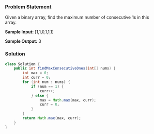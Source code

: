 

### Problem Statement

Given a binary array, find the maximum number of consecutive 1s in this array.

**Sample Input:** [1,1,0,1,1,1]

**Sample Output:** 3

### Solution

```java
class Solution {
    public int findMaxConsecutiveOnes(int[] nums) {
        int max = 0;
        int curr = 0;
        for (int num : nums) {
            if (num == 1) {
                curr++;
            } else {
                max = Math.max(max, curr);
                curr = 0;
            }
        }
        return Math.max(max, curr);
    }
}
```